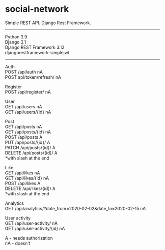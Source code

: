 # social-network
Simple REST API. Django Rest Framework.
___
Python 3.9  
Django 3.1  
Django REST Framework 3.12  
djangorestframework-simplejwt  
___

Auth  
POST /api/auth nA  
POST api/token/refresh/ nA  

Register  
POST /api/register/ nA  

User  
GET /api/users nA  
GET /api/users/{id} nA  

Post  
GET /api/posts nA  
GET /api/posts/{id} nA  
POST /api/posts A  
PUT /api/posts/{id}/ A  
PATCH /api/posts/{id}/ A  
DELETE /api/posts/{id}/ A  
*with slash at the end  

Like  
GET /api/likes nA  
GET /api/likes/{id} nA  
POST /api/likes A  
DELETE /api/likes/{id}/ A  
*with slash at the end  

Analytics  
GET /api/analytics/?date_from=2020-02-02&date_to=2020-02-15 nA  

User activity  
GET /api/user-activity/ nA  
GET /api/user-activity/{id} nA  

A - needs authorization  
nA - doesn't  
